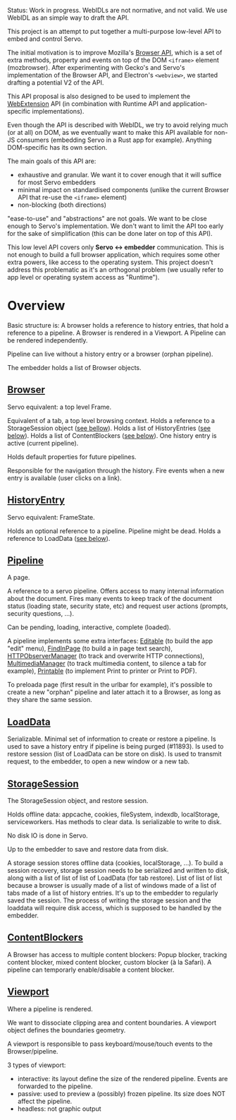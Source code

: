 Status: Work in progress. WebIDLs are not normative, and not valid.
We use WebIDL as an simple way to draft the API.

This project is an attempt to put together a multi-purpose low-level API to
embed and control Servo.

The initial motivation is to improve Mozilla's [Browser
API](https://developer.mozilla.org/en-US/docs/Web/API/Using_the_Browser_API),
which is a set of extra methods, property and events on top of the DOM
`<iframe>` element (mozbrowser). After experimenting with Gecko's and Servo's
implementation of the Browser API, and Electron's `<webview>`, we started
drafting a potential V2 of the API.

This API proposal is also designed to be used to implement the
[WebExtension](https://developer.chrome.com/extensions) API (in combination
with Runtime API and application-specific implementations).

Even though the API is described with WebIDL, we try to avoid relying much (or
at all) on DOM, as we eventually want to make this API available for non-JS
consumers (embedding Servo in a Rust app for example). Anything DOM-specific
has its own section.

The main goals of this API are:
- exhaustive and granular. We want it to cover enough that it will suffice for
  most Servo embedders
- minimal impact on standardised components (unlike the current Browser API
  that re-use the `<iframe>` element)
- non-blocking (both directions)

"ease-to-use" and "abstractions" are not goals. We want to be close enough to
Servo's implementation. We don't want to limit the API too early for the sake
of simplification (this can be done later on top of this API).

This low level API covers only **Servo <-> embedder** communication. This is
not enough to build a full browser application, which requires some other extra
powers, like access to the operating system. This project doesn't address this
problematic as it's an orthogonal problem (we usually refer to app level or
operating system access as "Runtime").

# Overview

Basic structure is: A browser holds a reference to history entries, that hold
a reference to a pipeline. A Browser is rendered in a Viewport.
A Pipeline can be rendered independently.

Pipeline can live without a history entry or a browser (orphan pipeline).

The embedder holds a list of Browser objects.

## [Browser](webidls/Browser.webidl)

Servo equivalent: a top level Frame.

Equivalent of a tab, a top level browsing context. Holds a reference to a
StorageSession object ([see bellow](#storagesession)). Holds a list of HistoryEntries
([see below](#historyentry)). Holds a list of ContentBlockers ([see below](#contentblockers)).
One history entry is active (current pipeline).

Holds default properties for future pipelines.

Responsible for the navigation through the history. Fire events when a new entry
is available (user clicks on a link).

## [HistoryEntry](webidls/HistoryEntry.webidl)

Servo equivalent: FrameState.

Holds an optional reference to a pipeline. Pipeline might be dead. Holds a
reference to LoadData ([see below](#loaddata)).

## [Pipeline](webidls/Pipeline.webidl)

A page.

A reference to a servo pipeline. Offers access to many internal information
about the document. Fires many events to keep track of the document status
(loading state, security state, etc) and request user actions (prompts,
security questions, …).

Can be pending, loading, interactive, complete (loaded).

A pipeline implements some extra interfaces: [Editable](webidls/Editable.webidl)
(to build the app "edit" menu), [FindInPage](webidls/FindInPage.webidl) (to build
a in page text search), [HTTPObserverManager](webidls/HTTPObserverManager.webidl)
(to track and overwrite HTTP connections), [MultimediaManager](webidls/MultimediaManager.webidl)
(to track multimedia content, to silence a tab for example),
[Printable](webidls/Printable.webidl) (to implement Print to printer or Print to PDF).

To preloada page (first result in the urlbar for example),
it's possible to create a new "orphan" pipeline and later attach it to a
Browser, as long as they share the same session.

## [LoadData](webidls/LoadData.webidl)

Serializable. Minimal set of information to create or restore a pipeline. Is
used to save a history entry if pipeline is being purged (#11893). Is used to
restore session (list of LoadData can be store on disk). Is used to transmit
request, to the embedder, to open a new window or a new tab.

## [StorageSession](webidls/Session.webidl) 

The StorageSession object, and restore session.

Holds offline data: appcache, cookies, fileSystem, indexdb, localStorage,
serviceworkers. Has methods to clear data. Is serializable to write to disk.

No disk IO is done in Servo.

Up to the embedder to save and restore data from disk.

A storage session stores offline data (cookies, localStorage, …). To build a
session recovery, storage session needs to be serialized and written to disk,
along with a list of list of list of LoadData (for tab restore). List of list
of list because a browser is usually made of a list of windows made of a list
of tabs made of a list of history entries. It's up to the embedder to
regularly saved the session. The process of writing the storage session and
the loaddata will require disk access, which is supposed to be handled by the
embedder.

## [ContentBlockers](webidls/ContentBlockers.webidl)

A Browser has access to multiple content blockers: Popup blocker, tracking
content blocker, mixed content blocker, custom blocker (à la Safari). A
pipeline can temporarly enable/disable a content blocker.

## [Viewport](webidls/Viewport.webidl)

Where a pipeline is rendered.

We want to dissociate clipping area and content boundaries. A viewport object
defines the boundaries geometry.

A viewport is responsible to pass keyboard/mouse/touch events to the
Browser/pipeline.

3 types of viewport:
- interactive: its layout define the size of the rendered pipeline. Events
  are forwarded to the pipeline.
- passive: used to preview a (possibly) frozen pipeline. Its size does NOT
  affect the pipeline.
- headless: not graphic output


